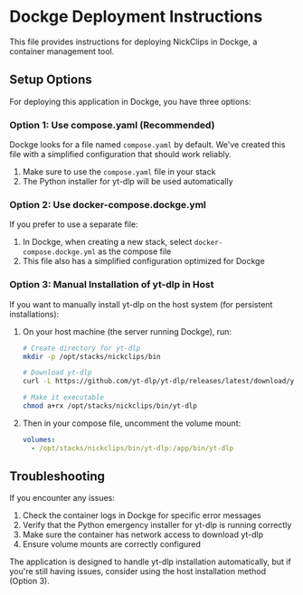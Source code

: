 # Dockge Deployment Instructions

This file provides instructions for deploying NickClips in Dockge, a container management tool.

## Setup Options

For deploying this application in Dockge, you have three options:

### Option 1: Use compose.yaml (Recommended)

Dockge looks for a file named `compose.yaml` by default. We've created this file with a simplified configuration that should work reliably.

1. Make sure to use the `compose.yaml` file in your stack
2. The Python installer for yt-dlp will be used automatically

### Option 2: Use docker-compose.dockge.yml 

If you prefer to use a separate file:

1. In Dockge, when creating a new stack, select `docker-compose.dockge.yml` as the compose file
2. This file also has a simplified configuration optimized for Dockge

### Option 3: Manual Installation of yt-dlp in Host

If you want to manually install yt-dlp on the host system (for persistent installations):

1. On your host machine (the server running Dockge), run:
   ```bash
   # Create directory for yt-dlp
   mkdir -p /opt/stacks/nickclips/bin
   
   # Download yt-dlp
   curl -L https://github.com/yt-dlp/yt-dlp/releases/latest/download/yt-dlp -o /opt/stacks/nickclips/bin/yt-dlp
   
   # Make it executable
   chmod a+rx /opt/stacks/nickclips/bin/yt-dlp
   ```

2. Then in your compose file, uncomment the volume mount:
   ```yaml
   volumes:
     - /opt/stacks/nickclips/bin/yt-dlp:/app/bin/yt-dlp
   ```

## Troubleshooting

If you encounter any issues:

1. Check the container logs in Dockge for specific error messages
2. Verify that the Python emergency installer for yt-dlp is running correctly
3. Make sure the container has network access to download yt-dlp
4. Ensure volume mounts are correctly configured

The application is designed to handle yt-dlp installation automatically, but if you're still having issues, consider using the host installation method (Option 3).